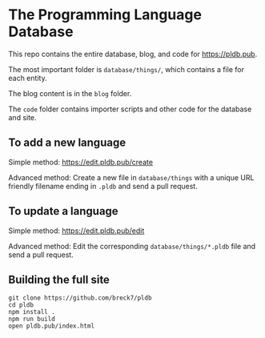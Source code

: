 # The Programming Language Database

This repo contains the entire database, blog, and code for https://pldb.pub.

The most important folder is `database/things/`, which contains a file for each entity.

The blog content is in the `blog` folder.

The `code` folder contains importer scripts and other code for the database and site.

## To add a new language

Simple method: https://edit.pldb.pub/create

Advanced method: Create a new file in `database/things` with a unique URL friendly filename ending in `.pldb` and send a pull request.

## To update a language

Simple method: https://edit.pldb.pub/edit

Advanced method: Edit the corresponding `database/things/*.pldb` file and send a pull request.

## Building the full site

```
git clone https://github.com/breck7/pldb
cd pldb
npm install .
npm run build
open pldb.pub/index.html
```
